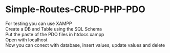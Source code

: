 # Simple-Routes-CRUD-PHP-PDO

For testing you can use XAMPP<br>
Create a DB and Table using the SQL Schema<br>
Put the paste of the PDO files in htdocs xampp<br>
Open with localhost<br>
Now you can conect with database, insert values, update values and delete 
